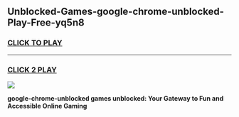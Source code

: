 
## Unblocked-Games-google-chrome-unblocked-Play-Free-yq5n8
<h3>
<a href="https://premium76.site?title=google-chrome-unblocked&ref=19M">CLICK TO PLAY</a></h3>
<hr>

<h3>
<a href="https://premium76.site?title=google-chrome-unblocked&ref=19M">CLICK 2 PLAY</a>
  
</h3>

<a href="https://premium76.site?title=google-chrome-unblocked&ref=19M"><img src="https://clearcache.store/games.png"></a>


**google-chrome-unblocked games unblocked: Your Gateway to Fun and Accessible Online Gaming**
